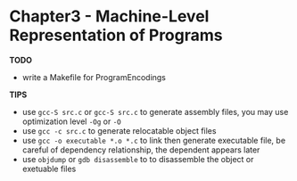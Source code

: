 # Chapter3 - Machine-Level Representation of Programs

**TODO**
- write a Makefile for ProgramEncodings

**TIPS**
- use `gcc-S src.c` or `gcc-S src.c` to generate assembly files, you may use optimization level `-Og` or `-O`
- use `gcc -c src.c` to generate relocatable object files
- use `gcc -o executable *.o *.c` to link then generate executable file, be careful of dependency relationship, the dependent appears later
- use `objdump` or `gdb disassemble` to to disassemble the object or exetuable files
